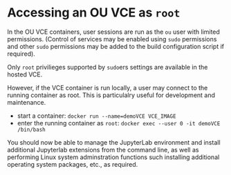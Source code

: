 # Accessing an OU VCE as `root`

In the OU VCE containers, user sessions are run as the `ou` user with limited permissions. (Control of services may be enabled using `sudo` permissions and other `sudo` permissions may be added to the build configuration script if required).

Only `root` privilieges supported by `sudo`ers settings are available in the hosted VCE.

However, if the VCE container is run locally, a user may connect to the running container as root. This is particulalry useful for development and maintenance.

- start a container: `docker run --name=demoVCE VCE_IMAGE`
- enter the running container as `root`: `docker exec --user 0 -it demoVCE /bin/bash`

You should now be able to manage the JupyterLab environment and install additional Jupyterlab extensions from the command line, as well as performing Linux system adminstration functions such installing additional operating system packages, etc., as required.
